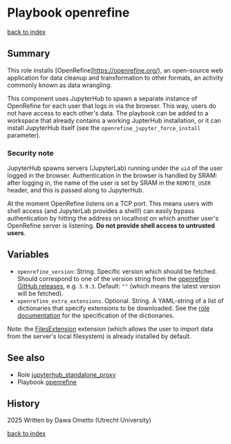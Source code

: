 # Playbook openrefine
[back to index](../index.md#Roles)

## Summary

This role installs [OpenRefine]https://openrefine.org/), an open-source web application for data cleanup and transformation to other formats, an activity commonly known as data wrangling.

This component uses JupyterHub to spawn a separate instance of OpenRefine for each user that logs in via the browser. This way, users do not have access to each other's data. The playbook can be added to a workspace that already contains a working JupterHub installation, or it can install JupyterHub itself (see the `openrefine_jupyter_force_install` parameter).

### Security note

JupyterHub spawns servers (JupyterLab) running under the `uid` of the user logged in the browser. Authentication in the browser is handled by SRAM: after logging in, the name of the user is set by SRAM in the `REMOTE_USER` header, and this is passed along to JupyterHub.

At the moment OpenRefine listens on a TCP port. This means users with shell access (and JupyterLab provides a shell!) can easily bypass authentication by hitting the address on localhost on which another user's OpenRefine server is listening. **Do not provide shell access to untrusted users**.

## Variables

- `openrefine_version`: String. Specific version which should be fetched. Should correspond to one of the version string from the [openrefine GitHub releases](https://github.com/OpenRefine/OpenRefine/releases/), e.g. `3.9.3`. Default: `""` (which means the latest version will be fetched).
- `openrefine_extra_extensions`. Optional. String. A YAML-string of a list of dictionaries that specify extensions to be downloaded. See the [role documentation](../roles/openrefine.md) for the specification of the dictionaries.

Note: the [FilesExtension](https://github.com/OpenRefine/FilesExtension) extension (which allows the user to import data from the server's local filesystem) is already installed by default.

## See also

- Role [jupyterhub_standalone_proxy](./jupyterhub_standalone_proxy.md)
- Playbook [openrefine](../roles/openrefine.md)

## History
2025 Written by Dawa Ometto (Utrecht University)

[back to index](../index.md#Roles)
